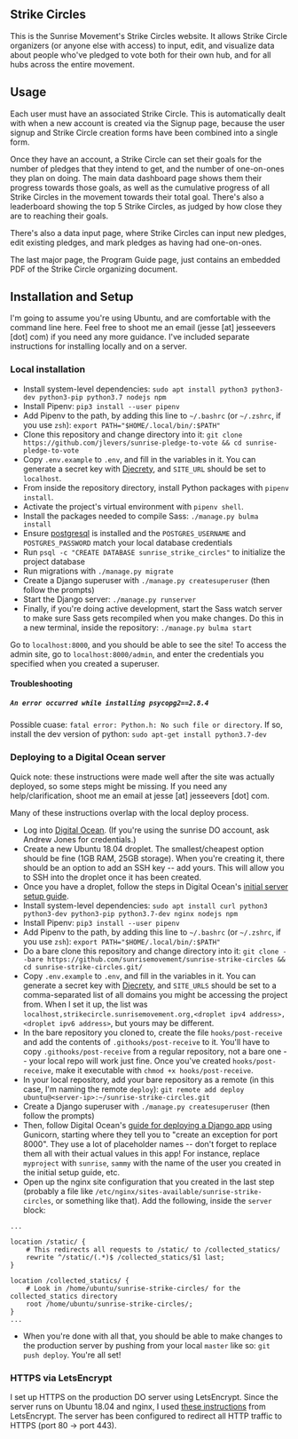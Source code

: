 Strike Circles
--------------

This is the Sunrise Movement's Strike Circles website. It allows Strike Circle organizers (or anyone else with access) to input, edit, and visualize data about people who've pledged to vote both for their own hub, and for all hubs across the entire movement.

## Usage

Each user must have an associated Strike Circle. This is automatically dealt with when a new account is created via the Signup page, because the user signup and Strike Circle creation forms have been combined into a single form.

Once they have an account, a Strike Circle can set their goals for the number of pledges that they intend to get, and the number of one-on-ones they plan on doing. The main data dashboard page shows them their progress towards those goals, as well as the cumulative progress of all Strike Circles in the movement towards their total goal. There's also a leaderboard showing the top 5 Strike Circles, as judged by how close they are to reaching their goals.

There's also a data input page, where Strike Circles can input new pledges, edit existing pledges, and mark pledges as having had one-on-ones.

The last major page, the Program Guide page, just contains an embedded PDF of the Strike Circle organizing document.

## Installation and Setup

I'm going to assume you're using Ubuntu, and are comfortable with the command line here. Feel free to shoot me an email (jesse [at] jesseevers [dot] com) if you need any more guidance. I've included separate instructions for installing locally and on a server.

### Local installation

* Install system-level dependencies: `sudo apt install python3 python3-dev python3-pip python3.7 nodejs npm`
* Install Pipenv: `pip3 install --user pipenv`
* Add Pipenv to the path, by adding this line to `~/.bashrc` (or `~/.zshrc`, if you use `zsh`): `export PATH="$HOME/.local/bin/:$PATH"`
* Clone this repository and change directory into it: `git clone https://github.com/jlevers/sunrise-pledge-to-vote && cd sunrise-pledge-to-vote`
* Copy `.env.example` to `.env`, and fill in the variables in it. You can generate a secret key with [Djecrety](https://djecrety.ir/), and `SITE_URL` should be set to `localhost`.
* From inside the repository directory, install Python packages with `pipenv install`.
* Activate the project's virtual environment with `pipenv shell`.
* Install the packages needed to compile Sass: `./manage.py bulma install`
* Ensure [postgresql](https://www.postgresql.org/) is installed and the `POSTGRES_USERNAME` and `POSTGRES_PASSWORD` match your local database credentials
* Run `psql -c "CREATE DATABASE sunrise_strike_circles"` to initialize the project database
* Run migrations with `./manage.py migrate`
* Create a Django superuser with `./manage.py createsuperuser` (then follow the prompts)
* Start the Django server: `./manage.py runserver`
* Finally, if you're doing active development, start the Sass watch server to make sure Sass gets recompiled when you make changes. Do this in a new terminal, inside the repository: `./manage.py bulma start`

Go to `localhost:8000`, and you should be able to see the site! To access the admin site, go to `localhost:8000/admin`, and enter the credentials you specified when you created a superuser.

#### Troubleshooting

##### `An error occurred while installing psycopg2==2.8.4`
Possible cuase: `fatal error: Python.h: No such file or directory`. If so, install the dev version of python: `sudo apt-get install python3.7-dev`


### Deploying to a Digital Ocean server

Quick note: these instructions were made well after the site was actually deployed, so some steps might be missing. If you need any help/clarification, shoot me an email at jesse [at] jesseevers [dot] com.

Many of these instructions overlap with the local deploy process.

* Log into [Digital Ocean](https://digitalocean.com). (If you're using the sunrise DO account, ask Andrew Jones for credentials.)
* Create a new Ubuntu 18.04 droplet. The smallest/cheapest option should be fine (1GB RAM, 25GB storage). When you're creating it, there should be an option to add an SSH key -- add yours. This will allow you to SSH into the droplet once it has been created.
* Once you have a droplet, follow the steps in Digital Ocean's [initial server setup guide](https://www.digitalocean.com/community/tutorials/initial-server-setup-with-ubuntu-18-04).
* Install system-level dependencies: `sudo apt install curl python3 python3-dev python3-pip python3.7-dev nginx nodejs npm`
* Install Pipenv: `pip3 install --user pipenv`
* Add Pipenv to the path, by adding this line to `~/.bashrc` (or `~/.zshrc`, if you use `zsh`): `export PATH="$HOME/.local/bin/:$PATH"`
* Do a bare clone this repository and change directory into it: `git clone --bare https://github.com/sunrisemovement/sunrise-strike-circles && cd sunrise-strike-circles.git/`
* Copy `.env.example` to `.env`, and fill in the variables in it. You can generate a secret key with [Djecrety](https://djecrety.ir/), and `SITE_URLS` should be set to a comma-separated list of all domains you might be accessing the project from. When I set it up, the list was `localhost,strikecircle.sunrisemovement.org,<droplet ipv4 address>,<droplet ipv6 address>`, but yours may be different.
* In the bare repository you cloned to, create the file `hooks/post-receive` and add the contents of `.githooks/post-receive` to it. You'll have to copy `.githooks/post-receive` from a regular repository, not a bare one -- your local repo will work just fine. Once you've created `hooks/post-receive`, make it executable with `chmod +x hooks/post-receive`.
* In your local repository, add your bare repository as a remote (in this case, I'm naming the remote `deploy`): `git remote add deploy ubuntu@<server-ip>:~/sunrise-strike-circles.git`
* Create a Django superuser with `./manage.py createsuperuser` (then follow the prompts)
* Then, follow Digital Ocean's [guide for deploying a Django app](https://www.digitalocean.com/community/tutorials/how-to-set-up-django-with-postgres-nginx-and-gunicorn-on-ubuntu-18-04) using Gunicorn, starting where they tell you to "create an exception for port 8000". They use a lot of placeholder names -- don't forget to replace them all with their actual values in this app! For instance, replace `myproject` with `sunrise`, `sammy` with the name of the user you created in the initial setup guide, etc.
* Open up the nginx site configuration that you created in the last step (probably a file like `/etc/nginx/sites-available/sunrise-strike-circles`, or something like that). Add the following, inside the `server` block:
```
...

location /static/ {
    # This redirects all requests to /static/ to /collected_statics/
    rewrite ^/static/(.*)$ /collected_statics/$1 last;
}

location /collected_statics/ {
    # Look in /home/ubuntu/sunrise-strike-circles/ for the collected_statics directory
    root /home/ubuntu/sunrise-strike-circles/;
}
...
```
* When you're done with all that, you should be able to make changes to the production server by pushing from your local `master` like so: `git push deploy`. You're all set!


### HTTPS via LetsEncrypt

I set up HTTPS on the production DO server using LetsEncrypt. Since the server runs on Ubuntu 18.04 and nginx, I used [these instructions](https://certbot.eff.org/lets-encrypt/ubuntubionic-nginx) from LetsEncrypt. The server has been configured to redirect all HTTP traffic to HTTPS (port 80 -> port 443).
